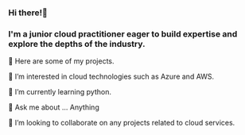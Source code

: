 <h3>Hi there!👋</h3>

<h3>I'm a junior cloud practitioner eager to build expertise and explore the depths of the industry.</h3>

<p>👋 Here are some of my projects.</p>
<p>👀 I’m interested in cloud technologies such as Azure and AWS.</p>
<p>🌱 I’m currently learning python.</p> 
<p>💬 Ask me about ... Anything</p>
<p>💞️ I’m looking to collaborate on any projects related to cloud services.</p>

  


